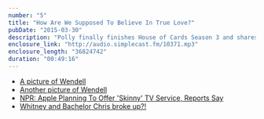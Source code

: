 ```yaml
---
number: "5"
title: "How Are We Supposed To Believe In True Love?"
pubDate: "2015-03-30"
description: "Polly finally finishes House of Cards Season 3 and shares her thoughts. The Slap is still happening and it's kind of boring. ALSO: Shelby gets rid of cable but still manages to watch a lot of TV."
enclosure_link: "http://audio.simplecast.fm/10371.mp3"
enclosure_length: "36824742"
duration: "00:49:16"
---
```

- [A picture of Wendell](http://sunriserobot.net/images/likelystory/5/wendell1.jpg)
- [Another picture of Wendell](http://sunriserobot.net/images/likelystory/5/wendell2.jpg)
- [NPR: Apple Planning To Offer 'Skinny' TV Service, Reports Say](http://www.npr.org/2015/03/19/394099725/apple-planning-to-offer-skinny-tv-service-reports-say)
- [Whitney and Bachelor Chris broke up?!](http://patch.com/illinois/highlandpark/bachelor-fiance-says-breakup-talk-noise)